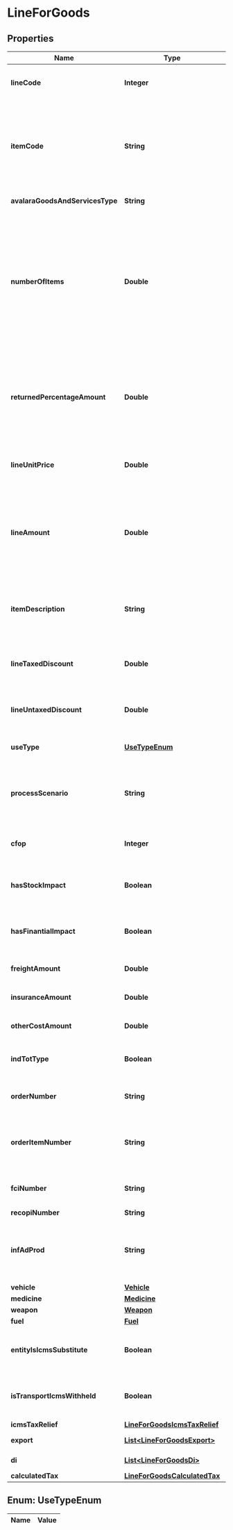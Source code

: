
# LineForGoods

## Properties
Name | Type | Description | Notes
------------ | ------------- | ------------- | -------------
**lineCode** | **Integer** | This string is a unique identifier for this line in the transaction | 
**itemCode** | **String** | This string is a code maintained by the client application to uniquely identify a product or service. It will likely be a SKU and is required for SST states. | 
**avalaraGoodsAndServicesType** | **String** | AGAST CODE for itemCode |  [optional]
**numberOfItems** | **Double** | This decimal 11 integers and 1 to 4 decimals captures the number of individual items or units represented by this line. Digits after the decimal point are optional. This should always be positive. Quantity, default 1 | 
**returnedPercentageAmount** | **Double** | when is return operation this field inform the percentage of returned itens. This decimal max 3 integers and 2 decimals, v &gt;&#x3D;0.00 and v &lt;&#x3D; 100.00 |  [optional]
**lineUnitPrice** | **Double** | This decimal 11 integers and 1 to 10 decimals captures the unit price of this line. |  [optional]
**lineAmount** | **Double** | In its simplest form lineAmount &#x3D; (item price * numberOfItems). If taxIncluded is &#39;true&#39;, lineAmount &#x3D; (item price * numberOfItems + tax). | 
**itemDescription** | **String** | This string captures the description of the item represented by this line, will be used LC 116 | 
**lineTaxedDiscount** | **Double** | Discount conditional, This decimal 13 integers and 0 to 2 decimals |  [optional]
**lineUntaxedDiscount** | **Double** | discount unconditional, This decimal 13 integers and 0 to 2 decimals |  [optional]
**useType** | [**UseTypeEnum**](#UseTypeEnum) | This is a enumeration folowing table | 
**processScenario** | **String** | Reference to process configurantion of this transaction, See ProcessScenario definition | 
**cfop** | **Integer** | Fiscal Operation Code of transport service |  [optional]
**hasStockImpact** | **Boolean** | return if this transaction has stock impact for this process or CFOP |  [optional]
**hasFinantialImpact** | **Boolean** | return if this transaction has finantial impact for this process or CFOP |  [optional]
**freightAmount** | **Double** | This decimal 13 integers and 0 to 2 decimals |  [optional]
**insuranceAmount** | **Double** | This decimal 13 integers and 0 to 2 decimals |  [optional]
**otherCostAmount** | **Double** | This decimal 13 integers and 0 to 2 decimals |  [optional]
**indTotType** | **Boolean** | The item value will compose the invoice total value. |  [optional]
**orderNumber** | **String** | order number, information used for B2B control process |  [optional]
**orderItemNumber** | **String** | number of the item from order number, information used for B2B control process |  [optional]
**fciNumber** | **String** | Gloal Unique identifier (Importation form) |  [optional]
**recopiNumber** | **String** | RECOPI number |  [optional]
**infAdProd** | **String** | additional information about product (referenced standard, complementary info, etc) |  [optional]
**vehicle** | [**Vehicle**](Vehicle.md) |  |  [optional]
**medicine** | [**Medicine**](Medicine.md) |  |  [optional]
**weapon** | [**Weapon**](Weapon.md) |  |  [optional]
**fuel** | [**Fuel**](Fuel.md) |  |  [optional]
**entityIsIcmsSubstitute** | **Boolean** | Inform that for this item the Entity referenced is ICMS Substitute |  [optional]
**isTransportIcmsWithheld** | **Boolean** | Inform that this item has ICMS withheld for transport value service. |  [optional]
**icmsTaxRelief** | [**LineForGoodsIcmsTaxRelief**](LineForGoodsIcmsTaxRelief.md) |  |  [optional]
**export** | [**List&lt;LineForGoodsExport&gt;**](LineForGoodsExport.md) | Exportation detail |  [optional]
**di** | [**List&lt;LineForGoodsDi&gt;**](LineForGoodsDi.md) | Import declaration |  [optional]
**calculatedTax** | [**LineForGoodsCalculatedTax**](LineForGoodsCalculatedTax.md) |  |  [optional]


<a name="UseTypeEnum"></a>
## Enum: UseTypeEnum
Name | Value
---- | -----



